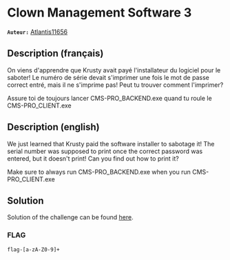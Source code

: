 # Clown Management Software 3
**`Auteur:`** [Atlantis11656](https://github.com/MassinissaDjellouli)

## Description (français)
On viens d'apprendre que Krusty avait payé l'installateur du logiciel pour le saboter! Le numéro de série devait s'imprimer une fois le mot de passe correct entré, mais il ne s'imprime pas! Peut tu trouver comment l'imprimer?

Assure toi de toujours lancer CMS-PRO_BACKEND.exe quand tu roule le CMS-PRO_CLIENT.exe
## Description (english)
We just learned that Krusty paid the software installer to sabotage it! The serial number was supposed to print once the correct password was entered, but it doesn't print! Can you find out how to print it?

Make sure to always run CMS-PRO_BACKEND.exe when you run CMS-PRO_CLIENT.exe
## Solution
Solution of the challenge can be found [here](./Solution/WRITEUP.MD).

### FLAG
`flag-[a-zA-Z0-9]+`